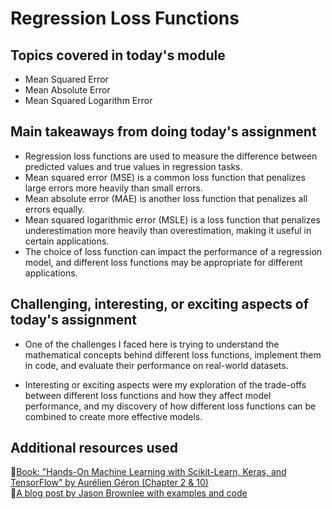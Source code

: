 # Regression Loss Functions

## Topics covered in today's module
* Mean Squared Error
* Mean Absolute Error
* Mean Squared Logarithm Error

## Main takeaways from doing today's assignment
* Regression loss functions are used to measure the difference between predicted values and true values in regression tasks.
* Mean squared error (MSE) is a common loss function that penalizes large errors more heavily than small errors.
* Mean absolute error (MAE) is another loss function that penalizes all errors equally.
* Mean squared logarithmic error (MSLE) is a loss function that penalizes underestimation more heavily than overestimation, making it useful in certain applications.
* The choice of loss function can impact the performance of a regression model, and different loss functions may be appropriate for different applications.

## Challenging, interesting, or exciting aspects of today's assignment
* One of the challenges I faced here is trying to understand the mathematical concepts behind different loss functions, implement them in code, and evaluate their performance on real-world datasets.

* Interesting or exciting aspects were my exploration of the trade-offs between different loss functions and how they affect model performance, and my discovery of how different loss functions can be combined to create more effective models.

## Additional resources used 
📕[Book: "Hands-On Machine Learning with Scikit-Learn, Keras, and TensorFlow" by Aurélien Géron (Chapter 2 & 10)](https://drive.google.com/file/d/1tAoPyJfFOt6fzi2SFGJAJArPlIKWV5gd/view)<br>
📰[A blog post by Jason Brownlee with examples and code](https://machinelearningmastery.com/how-to-choose-loss-functions-when-training-deep-learning-neural-networks/)
